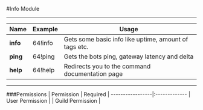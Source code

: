 #Info Module

---

| Name        | Example    | Usage
|-------------|----------- |----------
| **info**    | 64!info    | Gets some basic info like uptime, amount of tags etc.
| **ping**    | 64!ping    | Gets the bots ping, gateway latency and delta
| **help**    | 64!help    | Redirects you to the command documentation page
---
###Permissions
| Permission       | Required
| -----------------|:-------------
| User Permission  | 
| Guild Permission |